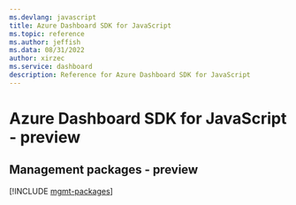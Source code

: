 ```yaml
---
ms.devlang: javascript
title: Azure Dashboard SDK for JavaScript
ms.topic: reference
ms.author: jeffish
ms.data: 08/31/2022
author: xirzec
ms.service: dashboard
description: Reference for Azure Dashboard SDK for JavaScript
---
```

# Azure Dashboard SDK for JavaScript - preview

## Management packages - preview
[!INCLUDE [mgmt-packages](dashboard-mgmt-index.md)]
